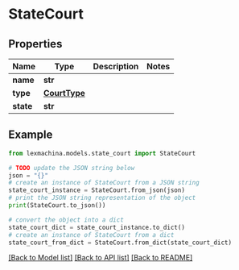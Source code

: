 # StateCourt


## Properties

Name | Type | Description | Notes
------------ | ------------- | ------------- | -------------
**name** | **str** |  | 
**type** | [**CourtType**](CourtType.md) |  | 
**state** | **str** |  | 

## Example

```python
from lexmachina.models.state_court import StateCourt

# TODO update the JSON string below
json = "{}"
# create an instance of StateCourt from a JSON string
state_court_instance = StateCourt.from_json(json)
# print the JSON string representation of the object
print(StateCourt.to_json())

# convert the object into a dict
state_court_dict = state_court_instance.to_dict()
# create an instance of StateCourt from a dict
state_court_from_dict = StateCourt.from_dict(state_court_dict)
```
[[Back to Model list]](../README.md#documentation-for-models) [[Back to API list]](../README.md#documentation-for-api-endpoints) [[Back to README]](../README.md)


